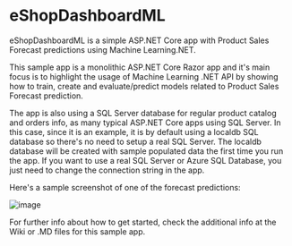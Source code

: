 # eShopDashboardML
eShopDashboardML is a simple ASP.NET Core app with Product Sales Forecast predictions using Machine Learning.NET.

This sample app is a monolithic ASP.NET Core Razor app and it's main focus is to highlight the usage of Machine Learning .NET API by showing how to train, create and evaluate/predict models related to Product Sales Forecast prediction.

The app is also using a SQL Server database for regular product catalog and orders info, as many typical ASP.NET Core apps using SQL Server. In this case, since it is an example, it is by default using a localdb SQL database so there's no need to setup a real SQL Server. The localdb database will be created with sample populated data the first time you run the app.
If you want to use a real SQL Server or Azure SQL Database, you just need to change the connection string in the app.

Here's a sample screenshot of one of the forecast predictions:

![image](https://user-images.githubusercontent.com/1712635/39485798-c5760630-4d2e-11e8-851d-cd75780e4b4a.png)

For further info about how to get started, check the additional info at the Wiki or .MD files for this sample app. 


